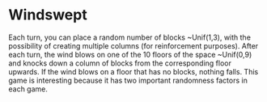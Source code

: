 # Windswept

Each turn, you can place a random number of blocks ~Unif(1,3), with the possibility of creating multiple columns (for reinforcement purposes). After each turn, the wind blows on one of the 10 floors of the space ~Unif(0,9) and knocks down a column of blocks from the corresponding floor upwards. If the wind blows on a floor that has no blocks, nothing falls. This game is interesting because it has two important randomness factors in each game. 
